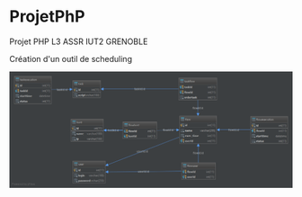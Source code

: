 # ProjetPhP

Projet PHP L3 ASSR IUT2 GRENOBLE

Création d'un outil de scheduling 


![GitHub Logo](/db-diagram.png)


